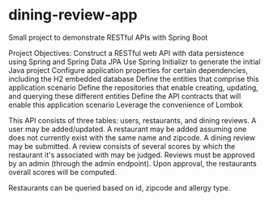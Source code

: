 # dining-review-app
Small project to demonstrate RESTful APIs with Spring Boot

Project Objectives:
  Construct a RESTful web API with data persistence using Spring and Spring Data JPA
  Use Spring Initializr to generate the initial Java project
  Configure application properties for certain dependencies, including the H2 embedded database
  Define the entities that comprise this application scenario
  Define the repositories that enable creating, updating, and querying these different entities
  Define the API contracts that will enable this application scenario
  Leverage the convenience of Lombok
  
This API consists of three tables: users, restaurants, and dining reviews. A user may be added/updated. A restaurant may be added
assuming one does not currently exist with the same name and zipcode. A dining review may be submitted. A review consists of
several scores by which the restaurant it's associated with may be judged. Reviews must be approved by an admin (through the admin
endpoint). Upon approval, the restaurants overall scores will be computed.

Restaurants can be queried based on id, zipcode and allergy type.
